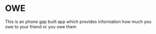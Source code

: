 OWE
===

This is an phone gap built app which provides information how much you owe to your friend or you owe them
